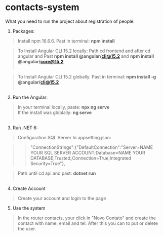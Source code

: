 # contacts-system

What you need to run the project about registration of people:

1. Packages:
>Install npm 16.6.6. Past in terminal: **npm install**<br>

>To Install Angular CLI 15.2 locally:  Path cd frontend and after cd angular and Past **npm install @angular/cli@15.2** and **npm install @angular/core@15.2** <br><br>

>To Install Angular CLI 15.2 globally. Past in terminal: **npm install -g @angular/cli@15.2**<br><br>

2. Run the Angular:
>In your terminal locally, paste: **npx ng serve**<br>
>If the install was globlally: **ng serve**<br><br>

3. Run .NET 6:
>Configuration SQL Server In appsetting.json: <br>

>>"ConnectionStrings":{"DefaultConnection":"Server=NAME YOUR SQL SERVER ACCOUNT;Database=NAME YOUR DATABASE;Trusted_Connection=True;Integrated Security=True"},
  
>Path until cd api and past: **dotnet run** <br><br>
  
4. Create Account

> Create your account and login to the page

5. Use the system

>In the router contacts, your click in "Novo Contato" and create the contact with name, email and tel. After this you can to put or delete the user. 
